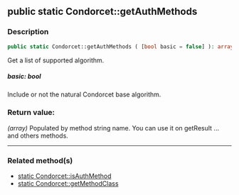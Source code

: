 ## public static Condorcet::getAuthMethods

### Description    

```php
public static Condorcet::getAuthMethods ( [bool basic = false] ): array
```

Get a list of supported algorithm.
    

##### **basic:** *bool*   
Include or not the natural Condorcet base algorithm.    


### Return value:   

*(array)* Populated by method string name. You can use it on getResult ... and others methods.


---------------------------------------

### Related method(s)      

* [static Condorcet::isAuthMethod](../Condorcet%20Class/public%20static%20Condorcet--isAuthMethod.md)    
* [static Condorcet::getMethodClass](../Condorcet%20Class/public%20static%20Condorcet--getMethodClass.md)    
